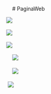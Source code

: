 &nbsp;&nbsp;&nbsp;&nbsp;# PaginaWeb
 
  
![](screenshot/img1.jpg)<br><br>
![](screenshot/img2.jpg)<br><br>
![](screenshot/img3.jpg)<br><br>
&nbsp;&nbsp;&nbsp;&nbsp;![](screenshot/img4.jpg)<br><br>
&nbsp;&nbsp;&nbsp;&nbsp;![](screenshot/img5.jpg)<br><br>
&nbsp;![](screenshot/img6.jpg)<br><br>
